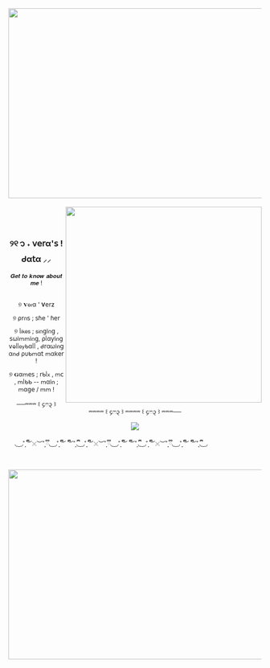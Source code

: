 <div align="center">

<img width="1464" height="378" alt="image" src="https://github.com/user-attachments/assets/2bebc1e3-920f-495e-b872-1a9c79cca0dc"/>

</div>
<br>

  <img align="right" width="390" height="390" src="https://github.com/user-attachments/assets/6f83c6c6-a3e9-422e-ba3b-39fae907374c">
  
<br>
<div align="center">
<br>
 
### ୨୧  ᭡ ˖ 𝗏𝖾𝗋α'𝗌 ! ᑯα𝗍α ⸝⸝

  <small>
𝑮𝒆𝒕 𝒕𝒐 𝒌𝒏𝒐𝒘 𝒂𝒃𝒐𝒖𝒕 𝒎𝒆 !
   </small>
<br>
<br>
  <small>
  
୭ 𝐕𝖾𝗋α ' 𝐕𝖾𝗋ƶ

୭ ρ𝗋𐓣𝗌 ; 𝗌ɦ𝖾 ' ɦ𝖾𝗋

୭ ᥣ𝗂𝗄𝖾𝗌 ; 𝗌𝗂𐓣𝗀𝗂𐓣𝗀 , 𝗌ω𝗂ꭑꭑ𝗂𐓣𝗀, ρᥣα𝗒𝗂𐓣𝗀 𝗏ⱺᥣᥣ𝖾𝗒ᑲαᥣᥣ , ᑯ𝗋αω𝗂𐓣𝗀 α𐓣ᑯ ρυᑲꭑα𝗍 ꭑα𝗄𝖾𝗋 !

୭ 𝐆αꭑ𝖾𝗌 ; 𝗋ᑲᥣ𝗑 , ꭑ𝖼 , ꭑᥣᑲᑲ -- ꭑα𝗂𐓣 ; ꭑα𝗀𝖾 / ꭑꭑ !

──⏔⏔⏔ ꒰ ᧔ෆ᧓ ꒱ ⏔⏔⏔⏔ ꒰ ᧔ෆ᧓ ꒱ ⏔⏔⏔⏔ ꒰ ᧔ෆ᧓ ꒱ ⏔⏔⏔──
</small>


![](https://komarev.com/ghpvc/?username=gentlehandsplease&style=flat-square&label=Constellations~&color=EFD5A3)

</div>

<div align="left">
<small>

‎ ‎ ‎ ‎ ◟ ͜ ◞˚̣̣̣ ྀི︶𓏴︶˚̣̣̣ ྀི◟ ͜ ◞˚̣̣̣ ྀི︶ ྀི︶˚̣̣̣ ྀི◟ ͜ ◞˚̣̣̣ ྀི︶𓏴︶˚̣̣̣ ྀི◟ ͜ ◞˚̣̣̣ ྀི︶ ྀི︶˚̣̣̣ ྀི◟ ͜ ◞˚̣̣̣ ྀི︶𓏴︶˚̣̣̣ ྀི◟ ͜ ◞˚̣̣̣ ྀི︶ ྀི︶˚̣̣̣ ྀི◟ ͜ ◞
‎ ‎ 
</small>
</div>
<div>

<br>

</div>

<div align="center">

<img width="1464" height="378" alt="image" src="https://github.com/user-attachments/assets/f0ebc2c2-c5d7-4ae2-bc88-12f3b5ef8fe2" />
